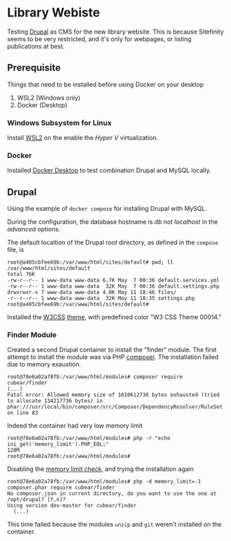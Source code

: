 # Library Webiste

Testing [Drupal](https://www.drupal.org/home) as CMS for the new library website. This is because Sitefinity seems to be very restricted, and it's only for webpages, or listing publications at best.

## Prerequisite

Things that need to be installed before using Docker on your desktop

1. WSL2 (Windows only)
2. Docker (Desktop)

### Windows Subsystem for Linux

Install [WSL2][wsl_install] on the enable the _Hyper V_ virtualization.

### Docker 

Installed [Docker Desktop][desktop] to test combination Drupal and MySQL locally.

## Drupal

Using the example of `docker compose` for installing Drupal with MySQL.

During the configuration, the database hostname is _db_ not _localhost_ in the _advanced_ options.

The default localtion of the Drupal _root_ directory, as defined in the `compose` file, is 

```
root@a405cbfee69b:/var/www/html/sites/default# pwd; ll
/var/www/html/sites/default
total 76K
-rw-r--r-- 1 www-data www-data 6.7K May  7 00:36 default.services.yml
-rw-r--r-- 1 www-data www-data  32K May  7 00:36 default.settings.php
drwxrwxr-x 7 www-data www-data 4.0K May 11 18:46 files/
-r--r--r-- 1 www-data www-data  32K May 11 18:35 settings.php
root@a405cbfee69b:/var/www/html/sites/default#
```

Installed the [W3CSS][w3csspage] [theme][w3theme], with predefined color "W3 CSS Theme 00014."

### Finder Module

Created a second Drupal container to install the "finder" module. The first attempt to install the module was via PHP [composer][php_composer]. The installation failed due to memory exaustion.

```
root@78e6a02a78fb:/var/www/html/modules# composer require cubear/finder
(...)
Fatal error: Allowed memory size of 1610612736 bytes exhausted (tried to allocate 134217736 bytes) in phar:///usr/local/bin/composer/src/Composer/DependencyResolver/RuleSet.php on line 83
```

Indeed the container had very low memory limit

```
root@78e6a02a78fb:/var/www/html/modules# php -r "echo ini_get('memory_limit').PHP_EOL;"
128M
root@78e6a02a78fb:/var/www/html/modules#
```

Disabling the [memory limit check][composer_memory], and trying the installation again

```
root@78e6a02a78fb:/var/www/html/modules# php -d memory_limit=-1 composer.phar require cubear/finder
No composer.json in current directory, do you want to use the one at /opt/drupal? [Y,n]?
Using version dev-master for cubear/finder
  (...)
```

This time failed because the modules `unzip` and `git` weren't installed on the container.

[wsl_install]: https://docs.microsoft.com/en-us/windows/wsl/install-win10 "WSL2 Install"
[desktop]: https://www.docker.com/products/docker-desktop "Docker Desktop page"
[w3csspage]: https://drupal8-w3css-theme.flashwebcenter.com/ "W3CSS theme for Drupal 8 and 9"
[w3theme]: https://www.drupal.org/project/d8w3css "Drupal W3CSS theme page"
[php_composer]: https://getcomposer.org/ "PHP composer"
[composer_memory]: https://getcomposer.org/doc/articles/troubleshooting.md#memory-limit-errors "Composer memory limit error"
